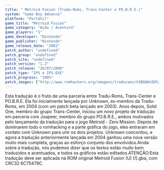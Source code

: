 ```yaml
---
title: " Metroid Fusion (Tradu-Roms, Trans-Center e PO.B.R.E.)"
system: "Game Boy Advance"
platform: "Portátil"
game_title: "Metroid Fusion"
game_category: "Ação / Aventura"
game_players: "1"
game_developer: "Nintendo"
game_publisher: "Nintendo"
game_release_date: "2002"
patch_author: "undefined"
patch_group: "undefined"
patch_site: "undefined"
patch_version: "1.2"
patch_release: "28/07/2008"
patch_type: "IPS e IPS-EXE"
patch_progress: "100%"
patch_images: ["http://www.romhackers.org/imagens/traducoes/%5BGBA%5D%20Metroid%20Fusion%20-%20Tradu-Roms%20-%20Trans-Center%20-%20POBRE%20-%2001.png","http://www.romhackers.org/imagens/traducoes/%5BGBA%5D%20Metroid%20Fusion%20-%20Tradu-Roms%20-%20Trans-Center%20-%20POBRE%20-%2002.png","http://www.romhackers.org/imagens/traducoes/%5BGBA%5D%20Metroid%20Fusion%20-%20Tradu-Roms%20-%20Trans-Center%20-%20POBRE%20-%2003.png"]
---
```

Esta tradução é o fruto de uma parceria entre Tradu-Roms, Trans-Center e PO.B.R.E. Ela foi inicialmente lançada por Unknown, ex-membro da Tradu-Roms, em 2004 (com um patch beta lançado em 2003). Anos depois, Solid One, membro do grupo Trans-Center, iniciou um novo projeto de tradução em parceria com Joapeer, membro do grupo PO.B.R.E., ambos motivados pelo lançamento da tradução para o jogo Metroid - Zero Mission. Depois de dominarem todo o romhacking e a parte gráfica do jogo, eles entraram em contato com Unknown para unir os dois projetos. Unknown concordou, e agora a tradução anteriormente lançada em 2004 ganhou uma nova versão muito mais completa, graças ao esforço conjunto dos envolvidos.Ainda sobre a tradução, nós podemos dizer que os textos estão muito bem traduzidos e acentuados, e todos os gráficos estão editados.ATENÇÃO:Esta tradução deve ser aplicada na ROM original Metroid Fusion (U) [!].gba, com CRC32 6C75479C.